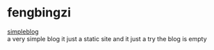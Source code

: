 # fengbingzi
[simpleblog](https://nikewu.github.io/fengbingzi/)  
a very simple blog it just a static site and it just a try the blog is empty 


